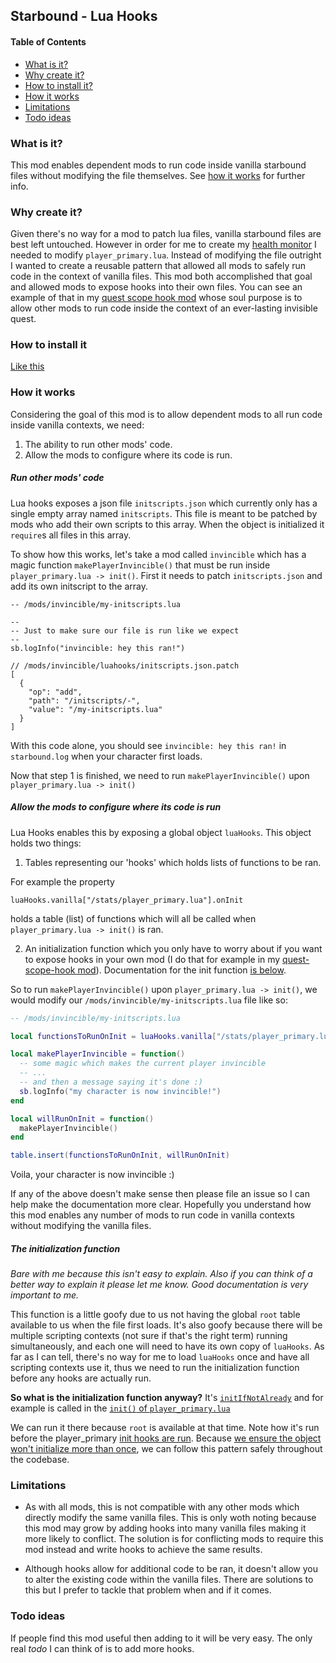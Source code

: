 ## Starbound - Lua Hooks

<!-- START doctoc generated TOC please keep comment here to allow auto update -->
<!-- DON'T EDIT THIS SECTION, INSTEAD RE-RUN doctoc TO UPDATE -->
#### Table of Contents
- [What is it?](#what-is-it)
- [Why create it?](#why-create-it)
- [How to install it?](#how-to-install-it)
- [How it works](#how-it-works)
- [Limitations](#limitations)
- [Todo ideas](#todo-ideas)

<!-- END doctoc generated TOC please keep comment here to allow auto update -->

### What is it?
This mod enables dependent mods to run code inside vanilla starbound files
without modifying the file themselves.  See [how it works](#how-it-works) for
further info.


### Why create it?
Given there's no way for a mod to patch lua files, vanilla starbound files are
best left untouched.  However in order for me to create my [health monitor](https://github.com/olsonpm/starbound_health-monitor)
I needed to modify `player_primary.lua`.  Instead of modifying the file outright
I wanted to create a reusable pattern that allowed all mods to safely run code
in the context of vanilla files.  This mod both accomplished that goal and
allowed mods to expose hooks into their own files.  You can see an example of
that in my [quest scope hook mod](https://github.com/olsonpm/starbound_health-monitor)
whose soul purpose is to allow other mods to run code inside the context of an
ever-lasting invisible quest.


### How to install it
[Like this](https://github.com/olsonpm/starbound_health-monitor/blob/master/docs/how-to-install.md)


### How it works
Considering the goal of this mod is to allow dependent mods to all run code
inside vanilla contexts, we need:

1. The ability to run other mods' code.
2. Allow the mods to configure where its code is run.


##### Run other mods' code
Lua hooks exposes a json file `initscripts.json` which currently only has a
single empty array named `initscripts`.  This file is meant to be patched by
mods who add their own scripts to this array.  When the object is initialized it
`require`s all files in this array.

To show how this works, let's take a mod called `invincible` which has a magic
function `makePlayerInvincible()` that must be run inside
`player_primary.lua -> init()`.  First it needs to patch `initscripts.json` and
add its own initscript to the array.

```
-- /mods/invincible/my-initscripts.lua

--
-- Just to make sure our file is run like we expect
--
sb.logInfo("invincible: hey this ran!")
```

```hson
// /mods/invincible/luahooks/initscripts.json.patch
[
  {
    "op": "add",
    "path": "/initscripts/-",
    "value": "/my-initscripts.lua"
  }
]
```

With this code alone, you should see `invincible: hey this ran!` in
`starbound.log` when your character first loads.

Now that step 1 is finished, we need to run `makePlayerInvincible()` upon
`player_primary.lua -> init()`


##### Allow the mods to configure where its code is run

Lua Hooks enables this by exposing a global object `luaHooks`.  This object
holds two things:

1. Tables representing our 'hooks' which holds lists of functions to be ran.

For example the property

`luaHooks.vanilla["/stats/player_primary.lua"].onInit`

holds a table (list) of functions which will all be called when
`player_primary.lua -> init()` is ran.

2. An initialization function which you only have to worry about if you want to
   expose hooks in your own mod (I do that for example in my
   [quest-scope-hook mod](https://github.com/olsonpm/starbound_quest-scope-hook)).
   Documentation for the init function [is below](#the-initialization-function).

So to run `makePlayerInvincible()` upon `player_primary.lua -> init()`, we would
modify our `/mods/invincible/my-initscripts.lua` file like so:

```lua
-- /mods/invincible/my-initscripts.lua

local functionsToRunOnInit = luaHooks.vanilla["/stats/player_primary.lua"].onInit

local makePlayerInvincible = function()
  -- some magic which makes the current player invincible
  -- ...
  -- and then a message saying it's done :)
  sb.logInfo("my character is now invincible!")
end

local willRunOnInit = function()
  makePlayerInvincible()
end

table.insert(functionsToRunOnInit, willRunOnInit)
```

Voila, your character is now invincible :)

If any of the above doesn't make sense then please file an issue so I can help
make the documentation more clear.  Hopefully you understand how this mod
enables any number of mods to run code in vanilla contexts without modifying the
vanilla files.


##### The initialization function
*Bare with me because this isn't easy to explain.  Also if you can think of a
better way to explain it please let me know.  Good documentation is very
important to me.*

This function is a little goofy due to us not having the global `root` table
available to us when the file first loads.  It's also goofy because there will
be multiple scripting contexts (not sure if that's the right term) running
simultaneously, and each one will need to have its own copy of `luaHooks`.  As
far as I can tell, there's no way for me to load `luaHooks` once and have all
scripting contexts use it, thus we need to run the initialization function
before any hooks are actually run.

**So what is the initialization function anyway?**
It's [`initIfNotAlready`](https://github.com/olsonpm/starbound_lua-hooks/blob/master/src/luahooks/hooks.lua#L40-L48)
and for example is called in the [`init()` of `player_primary.lua`](https://github.com/olsonpm/starbound_lua-hooks/blob/master/src/stats/player_primary.lua#L7)

We can run it there because `root` is available at that time.  Note how it's run
before the player_primary [init hooks are run](https://github.com/olsonpm/starbound_lua-hooks/blob/master/src/stats/player_primary.lua#L28).
Because [we ensure the object won't initialize more than once](https://github.com/olsonpm/starbound_lua-hooks/blob/master/src/luahooks/hooks.lua#L41-L42),
we can follow this pattern safely throughout the codebase.


### Limitations

- As with all mods, this is not compatible with any other mods which directly
modify the same vanilla files.  This is only woth noting because this mod may
grow by adding hooks into many vanilla files making it more likely to conflict.
The solution is for conflicting mods to require this mod instead and write hooks
to achieve the same results.

- Although hooks allow for additional code to be ran, it doesn't allow you to
alter the existing code within the vanilla files.  There are solutions to this
but I prefer to tackle that problem when and if it comes.


### Todo ideas

If people find this mod useful then adding to it will be very easy.  The only
real *todo* I can think of is to add more hooks.
